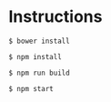Instructions
===============

`$ bower install`

`$ npm install`

`$ npm run build`

`$ npm start` 
